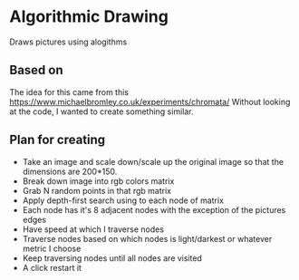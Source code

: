 # Algorithmic Drawing
Draws pictures using alogithms


## Based on
The idea for this came from this https://www.michaelbromley.co.uk/experiments/chromata/
Without looking at the code, I wanted to create something similar.


## Plan for creating
* Take an image and scale down/scale up the original image so that the dimensions are 200*150.
* Break down image into rgb colors matrix
* Grab N random points in that rgb matrix
* Apply depth-first search using to each node of matrix
* Each node has it's 8 adjacent nodes with the exception of the pictures edges
* Have speed at which I traverse nodes
* Traverse nodes based on which nodes is light/darkest or whatever metric I choose
* Keep traversing nodes until all nodes are visited
* A click restart it
